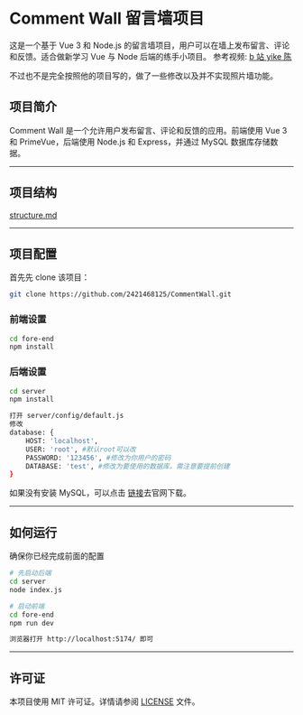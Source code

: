 # Comment Wall 留言墙项目

这是一个基于 Vue 3 和 Node.js 的留言墙项目，用户可以在墙上发布留言、评论和反馈。适合做新学习 Vue 与 Node 后端的练手小项目。
参考视频: [b 站 yike 陈](https://www.bilibili.com/video/BV1Qk4y1j7Tc/?spm_id_from=333.1007.top_right_bar_window_default_collection.content.click&vd_source=93510acc4e95ab3830c04930c258df47)

不过也不是完全按照他的项目写的，做了一些修改以及并不实现照片墙功能。

## 项目简介

Comment Wall 是一个允许用户发布留言、评论和反馈的应用。前端使用 Vue 3 和 PrimeVue，后端使用 Node.js 和 Express，并通过 MySQL 数据库存储数据。

---

## 项目结构

[structure.md](./structure.txt)

---

## 项目配置

首先先 clone 该项目：

```sh
git clone https://github.com/2421468125/CommentWall.git
```

### 前端设置

```sh
cd fore-end
npm install
```

### 后端设置

```sh
cd server
npm install

打开 server/config/default.js
修改
database: {
    HOST: 'localhost',
    USER: 'root', #默认root可以改
    PASSWORD: '123456', #修改为你用户的密码
    DATABASE: 'test', #修改为要使用的数据库，需注意要提前创建
}
```

如果没有安装 MySQL，可以点击 [链接]('https://www.mysql.com/cn/downloads/')去官网下载。

---

## 如何运行

确保你已经完成前面的配置

```sh
# 先启动后端
cd server
node index.js

# 启动前端
cd fore-end
npm run dev

浏览器打开 http://localhost:5174/ 即可
```

---

## 许可证

本项目使用 MIT 许可证。详情请参阅 [LICENSE](./LICENSE) 文件。
